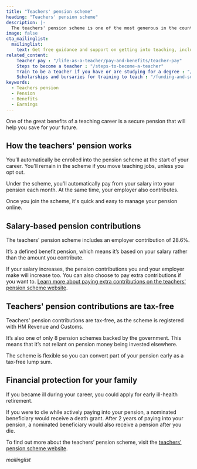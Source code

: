 ```yaml
---
title: "Teachers' pension scheme"
heading: "Teachers' pension scheme"
description: |-
  The teachers' pension scheme is one of the most generous in the country. Learn more about the benefits of the teachers' pension scheme.
image: false
cta_mailinglist:
  mailinglist:
    text: Get free guidance and support on getting into teaching, including learning more about the benefits of a career in teaching.
related_content:
    Teacher pay : "/life-as-a-teacher/pay-and-benefits/teacher-pay"
    Steps to become a teacher : "/steps-to-become-a-teacher"
    Train to be a teacher if you have or are studying for a degree : "/train-to-be-a-teacher/if-you-have-a-degree"
    Scholarships and bursaries for training to teach : "/funding-and-support/scholarships-and-bursaries"
keywords:
  - Teachers pension
  - Pension
  - Benefits
  - Earnings
---
```

One of the great benefits of a teaching career is a secure pension that will help you save for your future. 


## How the teachers' pension works

You’ll automatically be enrolled into the pension scheme at the start of your career. You'll remain in the scheme if you move teaching jobs, unless you opt out. 

Under the scheme, you'll automatically pay from your salary into your pension each month. At the same time, your employer also contributes.

Once you join the scheme, it's quick and easy to manage your pension online.

## Salary-based pension contributions

The teachers' pension scheme includes an employer contribution of 28.6%.

It’s a defined benefit pension, which means it’s based on your salary rather than the amount you contribute.

If your salary increases, the pension contributions you and your employer make will increase too. You can also choose to pay extra contributions if you want to. [Learn more about paying extra contributions on the teachers' pension scheme website](https://www.teacherspensions.co.uk/members/working-life/paying-in/increasing-your-pension/additional-pension.aspx).

## Teachers' pension contributions are tax-free

Teachers' pension contributions are tax-free, as the scheme is registered with HM Revenue and Customs.

It’s also one of only 8 pension schemes backed by the government. This means that it’s not reliant on pension money being invested elsewhere.

The scheme is flexible so you can convert part of your pension early as a tax-free lump sum. 

## Financial protection for your family

If you became ill during your career, you could apply for early ill-health retirement.

If you were to die while actively paying into your pension, a nominated beneficiary would receive a death grant. After 2 years of paying into your pension, a nominated beneficiary would also receive a pension after you die. 

To find out more about the teachers’ pension scheme, visit the [teachers' pension scheme website](https://www.teacherspensions.co.uk/members/new-starter.aspx).

$mailinglist$